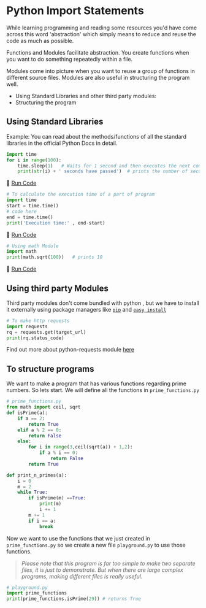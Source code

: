 # Python Import Statements
While learning programming and reading some resources you'd have come across this word 'abstraction' which simply means to reduce and reuse the code as much as possible.

Functions and Modules facilitate abstraction. You create functions when you want to do something repeatedly within a file.

Modules come into picture when you want to reuse a group of functions in different source files. Modules are also useful in structuring the program well.

* Using Standard Libraries and other third party modules:
* Structuring the program

## Using Standard Libraries
Example:
You can read about the methods/functions of all the standard libraries in the official Python Docs in detail.

```python
import time
for i in range(100):
    time.sleep(1)   # Waits for 1 second and then executes the next command
    print(str(i) + ' seconds have passed')  # prints the number of seconds passed after the program was started
```
:rocket: [Run Code](https://repl.it/CS6C)

```python
# To calculate the execution time of a part of program
import time
start = time.time()
# code here
end = time.time()
print('Execution time:' , end-start)
```
:rocket: [Run Code](https://repl.it/CS6C/1)

```python
# Using math Module
import math
print(math.sqrt(100))   # prints 10
```

:rocket: [Run Code](https://repl.it/CS6C/2)
## Using third party Modules
Third party modules don't come bundled with python , but we have to install it externally using package managers like [`pip`](https://bootstrap.pypa.io/get-pip.py) and [`easy install`](https://bootstrap.pypa.io/ez_setup.py)

```python
# To make http requests
import requests
rq = requests.get(target_url)
print(rq.status_code)
```
Find out more about python-requests module [here](http://docs.python-requests.org/en/master/)

## To structure programs

We want to make a program that has various functions regarding prime numbers. So lets start. We will define all the functions in `prime_functions.py`

```python
# prime_functions.py
from math import ceil, sqrt
def isPrime(a):
    if a == 2:
        return True
    elif a % 2 == 0:
        return False
    else:
        for i in range(3,ceil(sqrt(a)) + 1,2):
            if a % i == 0:
                return False
        return True

def print_n_primes(a):
    i = 0
    m = 2
    while True:
        if isPrime(m) ==True:
            print(m)
            i += 1
        m += 1
        if i == a:
            break
```
Now we want to use the functions that we just created in `prime_functions.py` so we create a new file `playground.py` to use those functions.

> *Please note that this program is far too simple to make two separate files, it is just to demonstrate. But when there are large complex programs, making different files is really useful.*

```python
# playground.py
import prime_functions
print(prime_functions.isPrime(29)) # returns True
```

